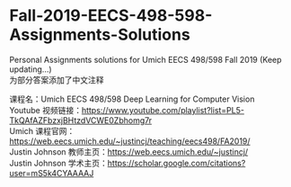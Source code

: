 # Fall-2019-EECS-498-598-Assignments-Solutions
Personal Assignments solutions for Umich EECS 498/598 Fall 2019 (Keep updating...) \
为部分答案添加了中文注释

课程名：Umich EECS 498/598 Deep Learning for Computer Vision \
Youtube 视频链接：https://www.youtube.com/playlist?list=PL5-TkQAfAZFbzxjBHtzdVCWE0Zbhomg7r \
Umich 课程官网：https://web.eecs.umich.edu/~justincj/teaching/eecs498/FA2019/ \
Justin Johnson 教师主页：https://web.eecs.umich.edu/~justincj/ \
Justin Johnson 学术主页：https://scholar.google.com/citations?user=mS5k4CYAAAAJ
